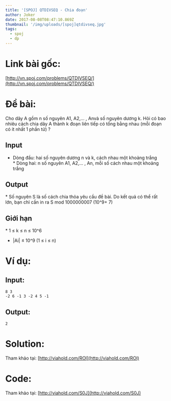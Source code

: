```yaml
---
title: '[SPOJ] QTDIVSEQ - Chia đoạn'
author: Joker
date: 2017-08-08T08:47:10.869Z
thumbnail: '/img/uploads/[spoj]qtdivseq.jpg'
tags:
  - spoj
  - dp
---
```

# Link bài gốc:

[http://vn.spoj.com/problems/QTDIVSEQ/](http://vn.spoj.com/problems/QTDIVSEQ/)

# Đề bài:

Cho dãy A gồm n số nguyên A1, A2,… , Anvà số nguyên dương k. Hỏi có bao nhiêu cách chia dãy A thành k đoạn liên tiếp có tổng bằng nhau \(mỗi đoạn có ít nhất 1 phần tử\) ?

## Input
 * Dòng đầu: hai số nguyên dương n và k, cách nhau một khoảng trắng
 * Dòng hai: n số nguyên A1, A2,… , An, mỗi số cách nhau một khoảng trắng

## Output
 * Số nguyên S là số cách chia thỏa yêu cầu đề bài. Do kết quả có thể rất lớn, bạn chỉ cần in ra S mod 1000000007 \(10^9+ 7\)

## Giới hạn
 * 1 ≤ k ≤ n ≤ 10^6
 * \|Ai\| ≤ 10^9 \(1 ≤ i ≤ n\)

# Ví dụ:

## Input:

```
8 3
-2 6 -1 3 -2 4 5 -1
```

## Output:

```
2
```

# Solution:

Tham khảo tại: [http://viahold.com/ROl](http://viahold.com/ROl)

# Code:

Tham khảo tại: [http://viahold.com/S0J](http://viahold.com/S0J)







